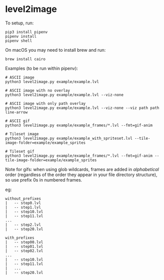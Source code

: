 # level2image

To setup, run:

```
pip3 install pipenv
pipenv install
pipenv shell
```

On macOS you may need to install brew and run:

`brew install cairo`

Examples (to be run within pipenv):
```
# ASCII image
python3 level2image.py example/example.lvl

# ASCII image with no overlay
python3 level2image.py example/example.lvl --viz-none

# ASCII image with only path overlay
python3 level2image.py example/example.lvl --viz-none --viz path path line-arrow

# ASCII gif
python3 level2image.py example/example_frames/*.lvl --fmt=gif-anim

# Tileset image
python3 level2image.py example/example_with_spriteset.lvl --tile-image-folder=example/example_sprites

# Tileset gif
python3 level2image.py example/example_frames/*.lvl --fmt=gif-anim --tile-image-folder=example/example_sprites
```

Note for gifs: when using glob wildcards, frames are added in _alphabetical_ order (regardless of the order they appear in your file directory structure), so use prefix 0s in numbered frames.

eg:
```
without_prefixes
|   -- step0.lvl
|   -- step1.lvl
|   -- step10.lvl
|   -- step11.lvl
...
|   -- step2.lvl
|   -- step20.lvl

with_prefixes
|   -- step00.lvl
|   -- step01.lvl
|   -- step02.lvl
...
|   -- step10.lvl
|   -- step11.lvl
|   ...
|   -- step20.lvl
```
